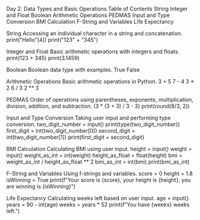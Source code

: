 Day 2: Data Types and Basic Operations
Table of Contents
String
Integer and Float
Boolean
Arithmetic Operations
PEDMAS
Input and Type Conversion
BMI Calculation
F-String and Variables
Life Expectancy

String
Accessing an individual character in a string and concatenation.
print("Hello"[4])
print("123" + "345")

Integer and Float
Basic arithmetic operations with integers and floats.
print(123 + 345)
print(3.1459)

Boolean
Boolean data type with examples.
True
False

Arithmetic Operations
Basic arithmetic operations in Python.
3 + 5
7 - 4
3 * 2
6 / 3
2 ** 3

PEDMAS
Order of operations using parentheses, exponents, multiplication, division, addition, and subtraction.
(3 * (3 + 3) / 3 - 3)
print(round(8/3, 2))

Input and Type Conversion
Taking user input and performing type conversion.
two_digit_number = input()
print(type(two_digit_number))
first_digit = int(two_digit_number[0])
second_digit = int(two_digit_number[1])
print(first_digit + second_digit)

BMI Calculation
Calculating BMI using user input.
height = input()
weight = input()
weight_as_int = int(weight)
height_as_float = float(height)
bmi = weight_as_int / height_as_float ** 2
bmi_as_int = int(bmi)
print(bmi_as_int)

F-String and Variables
Using f-strings and variables.
score = 0
height = 1.8
isWinning = True
print(f"Your score is {score}, your height is {height}, you are winning is {isWinning}")

Life Expectancy
Calculating weeks left based on user input.
age = input()
years = 90 - int(age)
weeks = years * 52
print(f"You have {weeks} weeks left.")